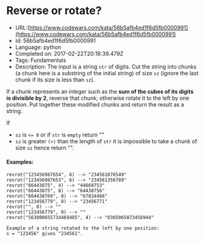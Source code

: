 # Reverse or rotate?

 - URL:[https://www.codewars.com/kata/56b5afb4ed1f6d5fb0000991](https://www.codewars.com/kata/56b5afb4ed1f6d5fb0000991)
 - Id: 56b5afb4ed1f6d5fb0000991
 - Language: python
 - Completed on: 2017-02-22T20:18:39.479Z
 - Tags: Fundamentals
 - Description:
The input is a string `str` of digits. Cut the string into chunks (a chunk here is a substring of the initial string) of size `sz` (ignore the last chunk if its size is less than `sz`).

If a chunk represents an integer such as the **sum of the cubes of its digits is divisible by 2**, reverse that chunk; 
otherwise rotate it to the left by one position.
Put together these modified chunks and return the result as a string.

If 
- `sz` is `<= 0` or if `str` is `empty` return ""
- `sz` is greater `(>)` than the length of `str` it is impossible to take a chunk of size `sz` hence return "".

#### Examples:

```
revrot("123456987654", 6) --> "234561876549"
revrot("123456987653", 6) --> "234561356789"
revrot("66443875", 4) --> "44668753"
revrot("66443875", 8) --> "64438756"
revrot("664438769", 8) --> "67834466"
revrot("123456779", 8) --> "23456771"
revrot("", 8) --> ""
revrot("123456779", 0) --> "" 
revrot("563000655734469485", 4) --> "0365065073456944"
```
```
Example of a string rotated to the left by one position:
s = "123456" gives "234561".
```
